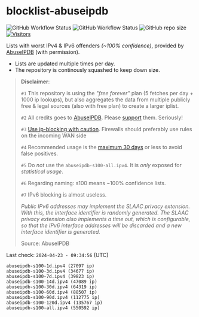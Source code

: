# blocklist-abuseipdb

![GitHub Workflow Status](https://img.shields.io/github/actions/workflow/status/borestad/blocklist-abuseipdb/ci.yml?style=for-the-badge)
![GitHub Workflow Status](https://counterapi.com/counter.svg?ns=codeit.se&action=view&key=cronboilerplate&style=big&startNumber=1&color=blue)
![GitHub repo size](https://img.shields.io/github/repo-size/borestad/blocklist-abuseipdb?style=for-the-badge)
[![Visitors](https://api.visitorbadge.io/api/combined?path=http://github.com/borestad/blocklist-abuseipdb&label=HITS&countColor=%23007EC5)](https://visitorbadge.io/status?path=https://github.com/borestad/blocklist-abuseipdb)

Lists with worst IPv4 & IPv6 offenders _(~100% confidence)_, provided by
[AbuseIPDB](https://www.abuseipdb.com/) (with permission).

- Lists are updated multiple times per day.
- The repository is continously squashed to keep down size.

> **Disclaimer**:
>
> `#1` This repository is using the _"free forever"_ plan (5 fetches per day +
> 1000 ip lookups), but also aggregates the data from multiple publicly free &
> legal sources (also with free plan) to create a larger iplist.
>
> `#2` All credits goes to [AbuseIPDB](https://www.abuseipdb.com/). Please
> [support](https://www.abuseipdb.com/pricing) them. Seriously!
>
> `#3`
> [Use ip-blocking with caution](https://www.anura.io/blog/is-ip-blocking-effective).
> Firewalls should preferably use rules on the incoming WAN side
>
> `#4` Recommended usage is the
> [maximum 30 days](https://raw.githubusercontent.com/borestad/blocklist-abuseipdb/main/abuseipdb-s100-30d.ipv4)
> or less to avoid false positives.
>
> `#5` Do _not_ use the `abuseipdb-s100-all.ipv4`. It is _only_ exposed for
> _statistical usage_.
>
> `#6` Regarding naming: s100 means ~100% confidence lists.
>
> `#7` IPv6 blocking is almost useless.
>
> _Public IPv6 addresses may implement the SLAAC privacy extension. With this,
> the interface identifier is randomly generated. The SLAAC privacy extension
> also implements a time out, which is configurable, so that the IPv6 interface
> addresses will be discarded and a new interface identifier is generated._
>
> Source: AbuseIPDB

<!-- ABUSEIPDB-STATS-PLACEHOLDER -->
Last check: `2024-04-23 - 09:34:56` (UTC)
```
abuseipdb-s100-1d.ipv4 (27097 ip)
abuseipdb-s100-3d.ipv4 (34677 ip)
abuseipdb-s100-7d.ipv4 (39823 ip)
abuseipdb-s100-14d.ipv4 (47089 ip)
abuseipdb-s100-30d.ipv4 (64319 ip)
abuseipdb-s100-60d.ipv4 (88507 ip)
abuseipdb-s100-90d.ipv4 (112775 ip)
abuseipdb-s100-120d.ipv4 (135767 ip)
abuseipdb-s100-all.ipv4 (550592 ip)
```
